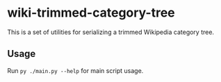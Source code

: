 # wiki-trimmed-category-tree
This is a set of utilities for serializing a trimmed Wikipedia category tree.

## Usage
Run `py ./main.py --help` for main script usage.
